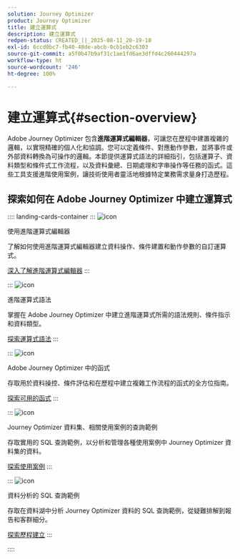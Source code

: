 ```yaml
---
solution: Journey Optimizer
product: Journey Optimizer
title: 建立運算式
description: 建立運算式
redpen-status: CREATED_||_2025-08-11_20-19-10
exl-id: 6ccd0bc7-fb40-48de-abcb-0cb1eb2c6303
source-git-commit: a5f0b47b9af31c1ae1fd6ae3dffd4c260444297a
workflow-type: ht
source-wordcount: '246'
ht-degree: 100%

---
```


# 建立運算式{#section-overview}

Adobe Journey Optimizer 包含&#x200B;**進階運算式編輯器**，可讓您在歷程中建置複雜的邏輯，以實現精確的個人化和協調。您可以定義條件、對應動作參數，並將事件或外部資料轉換為可操作的邏輯。本節提供運算式語法的詳細指引，包括運算子、資料類型和條件式工作流程，以及資料彙總、日期處理和字串操作等任務的函式。這些工具支援進階使用案例，讓技術使用者靈活地根據特定業務需求量身打造歷程。

## 探索如何在 Adobe Journey Optimizer 中建立運算式

:::: landing-cards-container
:::
![icon](https://cdn.experienceleague.adobe.com/icons/screwdriver-wrench.svg?lang=zh-Hant)

使用進階運算式編輯器

了解如何使用進階運算式編輯器建立資料操作、條件建置和動作參數的自訂運算式。

[深入了解進階運算式編輯器](../using/building-journeys/expression/expressionadvanced.md)
:::

:::
![icon](https://cdn.experienceleague.adobe.com/icons/code-branch.svg?lang=zh-Hant)

進階運算式語法

掌握在 Adobe Journey Optimizer 中建立進階運算式所需的語法規則、條件指示和資料類型。

[探索運算式語法](syntax-landing-page.md)
:::

:::
![icon](https://cdn.experienceleague.adobe.com/icons/puzzle-piece.svg?lang=zh-Hant)

Adobe Journey Optimizer 中的函式

存取用於資料操控、條件評估和在歷程中建立複雜工作流程的函式的全方位指南。

[探索可用的函式](main-functions-journey-landing-page.md)
:::


:::
![icon](https://cdn.experienceleague.adobe.com/icons/bullseye.svg?lang=zh-Hant)

Journey Optimizer 資料集、相關使用案例的查詢範例

存取實用的 SQL 查詢範例，以分析和管理各種使用案例中 Journey Optimizer 資料集的資料。

[探索使用案例](../using/data/datasets-query-examples.md)
:::

:::
![icon](https://cdn.experienceleague.adobe.com/icons/list-check.svg?lang=zh-Hant)

資料分析的 SQL 查詢範例

存取在資料湖中分析 Journey Optimizer 資料的 SQL 查詢範例，從疑難排解到報告和客群細分。

[探索歷程建立](../using/reports/query-examples.md)
:::


::::
